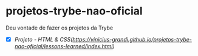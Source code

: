 # projetos-trybe-nao-oficial
Deu vontade de fazer os projetos da Trybe

- [x] _Projeto - HTML & CSS(https://vinicius-grandi.github.io/projetos-trybe-nao-oficial/lessons-learned/index.html)_
